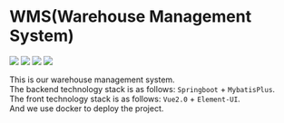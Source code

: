 # WMS(Warehouse Management System)

![](https://img.shields.io/badge/Git-%E7%89%88%E6%9C%AC%E6%8E%A7%E5%88%B6-orange)
![](https://img.shields.io/badge/maven-%E9%A1%B9%E7%9B%AE%E7%AE%A1%E7%90%86-yellowgreen)
![](https://img.shields.io/badge/MD5-%E7%94%A8%E6%88%B7%E9%9A%90%E7%A7%81%E4%BF%9D%E6%8A%A4-lightgrey)
![](https://img.shields.io/badge/JSON-%E6%95%B0%E6%8D%AE%E4%BA%A4%E4%BA%92-yellowgreen)
<br>

This is our warehouse management system.
<br>
The backend technology stack is as follows: `Springboot` + `MybatisPlus`.
<br>
The front technology stack is as follows: `Vue2.0` + `Element-UI`.
<br>
And we use docker to deploy the project.

